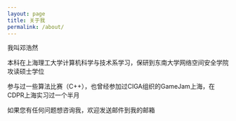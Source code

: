```yaml
---
layout: page
title: 关于我
permalink: /about/
---
```


我叫邓浩然

本科在上海理工大学计算机科学与技术系学习，保研到东南大学网络空间安全学院攻读硕士学位

参与过一些算法比赛（C++），也曾经参加过CIGA组织的GameJam上海，在CDPR上海实习过一个半月

如果您有任何问题想咨询我，欢迎发送邮件到我的邮箱